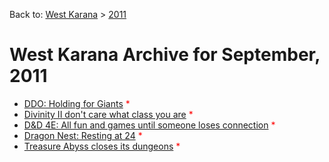 Back to: [West Karana](/posts/westkarana.md) > [2011](/posts/2011/westkarana.md)
# West Karana Archive for September, 2011

* [DDO: Holding for Giants](6524.md) <span style="color:red;">*</span>
* [Divinity II don't care what class you are](6528.md) <span style="color:red;">*</span>
* [D&D 4E: All fun and games until someone loses connection](6532.md) <span style="color:red;">*</span>
* [Dragon Nest: Resting at 24](6536.md) <span style="color:red;">*</span>
* [Treasure Abyss closes its dungeons](6541.md) <span style="color:red;">*</span>
